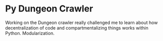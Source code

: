# Py Dungeon Crawler

Working on the Dungeon crawler really challenged me to learn about how decentralization of code and compartmentalizing things works within Python. Modularization.